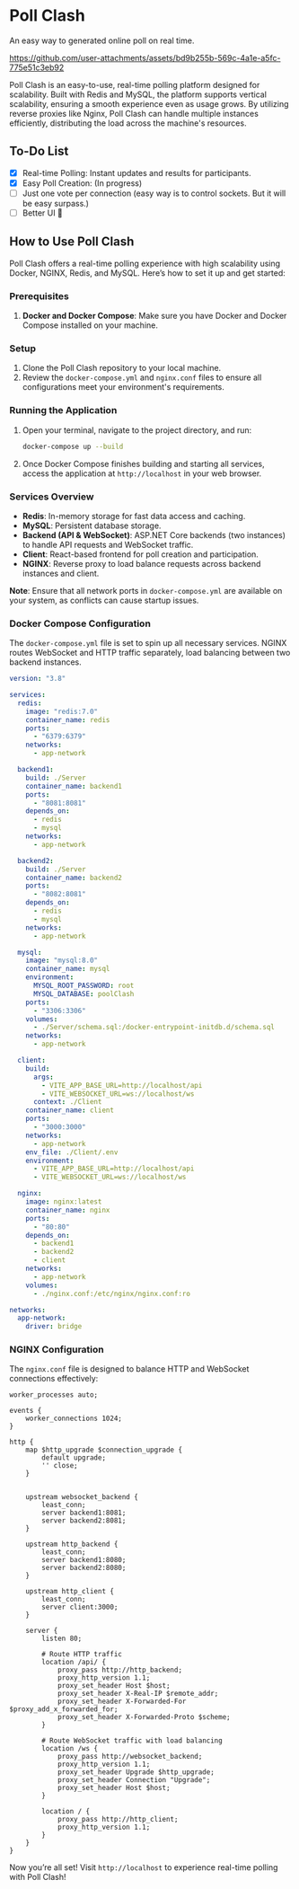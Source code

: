 # Poll Clash

An easy way to generated online poll on real time.

https://github.com/user-attachments/assets/bd9b255b-569c-4a1e-a5fc-775e51c3eb92

Poll Clash is an easy-to-use, real-time polling platform designed for scalability. Built with Redis and MySQL, the platform supports vertical scalability, ensuring a smooth experience even as usage grows.
By utilizing reverse proxies like Nginx, Poll Clash can handle multiple instances efficiently, distributing the load across the machine's resources.

## To-Do List

- [X] Real-time Polling: Instant updates and results for participants.
- [X] Easy Poll Creation: (In progress)
- [ ] Just one vote per connection (easy way is to control sockets. But it will be easy surpass.)
- [ ] Better UI 🤣

## How to Use Poll Clash

Poll Clash offers a real-time polling experience with high scalability using Docker, NGINX, Redis, and MySQL. Here’s how to set it up and get started:

### Prerequisites

1. **Docker and Docker Compose**: Make sure you have Docker and Docker Compose installed on your machine.

### Setup

1. Clone the Poll Clash repository to your local machine.
2. Review the `docker-compose.yml` and `nginx.conf` files to ensure all configurations meet your environment's requirements.

### Running the Application

1. Open your terminal, navigate to the project directory, and run:

   ```bash
   docker-compose up --build
   ```

2. Once Docker Compose finishes building and starting all services, access the application at `http://localhost` in your web browser.

### Services Overview

- **Redis**: In-memory storage for fast data access and caching.
- **MySQL**: Persistent database storage.
- **Backend (API & WebSocket)**: ASP.NET Core backends (two instances) to handle API requests and WebSocket traffic.
- **Client**: React-based frontend for poll creation and participation.
- **NGINX**: Reverse proxy to load balance requests across backend instances and client.

**Note**: Ensure that all network ports in `docker-compose.yml` are available on your system, as conflicts can cause startup issues.

### Docker Compose Configuration

The `docker-compose.yml` file is set to spin up all necessary services. NGINX routes WebSocket and HTTP traffic separately, load balancing between two backend instances.

```yaml
version: "3.8"

services:
  redis:
    image: "redis:7.0"
    container_name: redis
    ports:
      - "6379:6379"
    networks:
      - app-network

  backend1:
    build: ./Server
    container_name: backend1
    ports:
      - "8081:8081"
    depends_on:
      - redis
      - mysql
    networks:
      - app-network

  backend2:
    build: ./Server
    container_name: backend2
    ports:
      - "8082:8081"
    depends_on:
      - redis
      - mysql
    networks:
      - app-network

  mysql:
    image: "mysql:8.0"
    container_name: mysql
    environment:
      MYSQL_ROOT_PASSWORD: root
      MYSQL_DATABASE: poolClash
    ports:
      - "3306:3306"
    volumes:
      - ./Server/schema.sql:/docker-entrypoint-initdb.d/schema.sql
    networks:
      - app-network

  client:
    build:
      args: 
        - VITE_APP_BASE_URL=http://localhost/api
        - VITE_WEBSOCKET_URL=ws://localhost/ws
      context: ./Client
    container_name: client
    ports:
      - "3000:3000"
    networks:
      - app-network
    env_file: ./Client/.env
    environment:
      - VITE_APP_BASE_URL=http://localhost/api
      - VITE_WEBSOCKET_URL=ws://localhost/ws

  nginx:
    image: nginx:latest
    container_name: nginx
    ports:
      - "80:80"
    depends_on:
      - backend1
      - backend2
      - client
    networks:
      - app-network
    volumes:
      - ./nginx.conf:/etc/nginx/nginx.conf:ro

networks:
  app-network:
    driver: bridge
```

### NGINX Configuration

The `nginx.conf` file is designed to balance HTTP and WebSocket connections effectively:

```nginx
worker_processes auto;

events {
    worker_connections 1024;
}

http {
    map $http_upgrade $connection_upgrade {
        default upgrade;
        '' close;
    }

    
    upstream websocket_backend {
        least_conn;
        server backend1:8081;
        server backend2:8081;
    }

    upstream http_backend {
        least_conn;
        server backend1:8080;
        server backend2:8080;
    }

    upstream http_client {
        least_conn;
        server client:3000;
    }

    server {
        listen 80;

        # Route HTTP traffic
        location /api/ {
            proxy_pass http://http_backend;
            proxy_http_version 1.1;
            proxy_set_header Host $host;
            proxy_set_header X-Real-IP $remote_addr;
            proxy_set_header X-Forwarded-For $proxy_add_x_forwarded_for;
            proxy_set_header X-Forwarded-Proto $scheme;
        }

        # Route WebSocket traffic with load balancing
        location /ws {
            proxy_pass http://websocket_backend;
            proxy_http_version 1.1;
            proxy_set_header Upgrade $http_upgrade;
            proxy_set_header Connection "Upgrade";
            proxy_set_header Host $host;
        }

        location / {
            proxy_pass http://http_client;
            proxy_http_version 1.1;
        }
    }
}
```

Now you’re all set! Visit `http://localhost` to experience real-time polling with Poll Clash!
